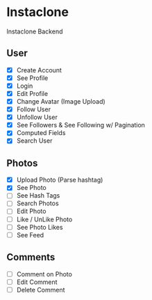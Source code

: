 # Instaclone

Instaclone Backend

## User 
- [X] Create Account
- [X] See Profile
- [X] Login
- [X] Edit Profile
- [X] Change Avatar (Image Upload)
- [X] Follow User
- [X] Unfollow User
- [X] See Followers & See Following w/ Pagination
- [X] Computed Fields
- [X] Search User

## Photos
- [X] Upload Photo (Parse hashtag)
- [X] See Photo
- [ ] See Hash Tags
- [ ] Search Photos
- [ ] Edit Photo
- [ ] Like / UnLike Photo
- [ ] See Photo Likes
- [ ] See Feed

## Comments
- [ ] Comment on Photo
- [ ] Edit Comment
- [ ] Delete Comment